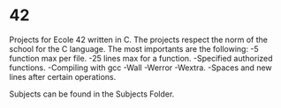 42
==

Projects for Ecole 42 written in C.
The projects respect the norm of the school for the C language.
The most importants are the following:
-5 function max per file.
-25 lines max for a function.
-Specified authorized functions.
-Compiling with gcc -Wall -Werror -Wextra.
-Spaces and new lines after certain operations.

Subjects can be found in the Subjects Folder.
